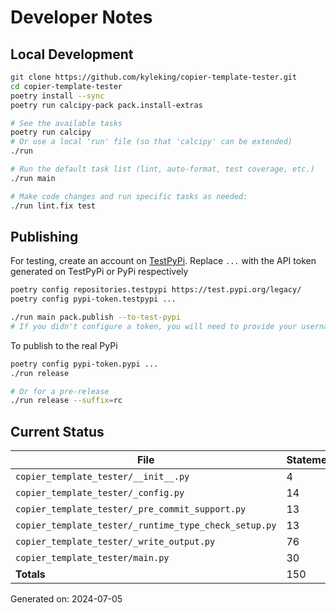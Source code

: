 # Developer Notes

## Local Development

```sh
git clone https://github.com/kyleking/copier-template-tester.git
cd copier-template-tester
poetry install --sync
poetry run calcipy-pack pack.install-extras

# See the available tasks
poetry run calcipy
# Or use a local 'run' file (so that 'calcipy' can be extended)
./run

# Run the default task list (lint, auto-format, test coverage, etc.)
./run main

# Make code changes and run specific tasks as needed:
./run lint.fix test
```

## Publishing

For testing, create an account on [TestPyPi](https://test.pypi.org/legacy/). Replace `...` with the API token generated on TestPyPi or PyPi respectively

```sh
poetry config repositories.testpypi https://test.pypi.org/legacy/
poetry config pypi-token.testpypi ...

./run main pack.publish --to-test-pypi
# If you didn't configure a token, you will need to provide your username and password to publish
```

To publish to the real PyPi

```sh
poetry config pypi-token.pypi ...
./run release

# Or for a pre-release
./run release --suffix=rc
```

## Current Status

<!-- {cts} COVERAGE -->
| File                                                  | Statements | Missing | Excluded | Coverage |
|-------------------------------------------------------|------------|---------|----------|----------|
| `copier_template_tester/__init__.py`                  | 4          | 0       | 0        | 100.0%   |
| `copier_template_tester/_config.py`                   | 14         | 0       | 3        | 100.0%   |
| `copier_template_tester/_pre_commit_support.py`       | 13         | 0       | 0        | 93.3%    |
| `copier_template_tester/_runtime_type_check_setup.py` | 13         | 0       | 28       | 100.0%   |
| `copier_template_tester/_write_output.py`             | 76         | 0       | 13       | 96.9%    |
| `copier_template_tester/main.py`                      | 30         | 4       | 20       | 86.7%    |
| **Totals**                                            | 150        | 4       | 64       | 95.5%    |

Generated on: 2024-07-05
<!-- {cte} -->
